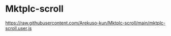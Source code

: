 # Mktplc-scroll

https://raw.githubusercontent.com/Arekuso-kun/Mktplc-scroll/main/mktplc-scroll.user.js

